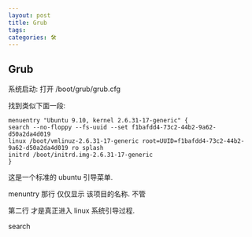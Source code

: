 ```yaml
---
layout: post
title: Grub
tags: 
categories: 🛠
---
```


## Grub

系统启动:
打开
/boot/grub/grub.cfg

找到类似下面一段:

	menuentry "Ubuntu 9.10, kernel 2.6.31-17-generic" {
	search --no-floppy --fs-uuid --set f1bafdd4-73c2-44b2-9a62-d50a2da4d019
	linux /boot/vmlinuz-2.6.31-17-generic root=UUID=f1bafdd4-73c2-44b2-9a62-d50a2da4d019 ro splash
	initrd /boot/initrd.img-2.6.31-17-generic
	}
	

这是一个标准的 ubuntu 引导菜单.

menuntry 那行 仅仅显示 该项目的名称. 不管

第二行 才是真正进入 linux 系统引导过程.

search 





